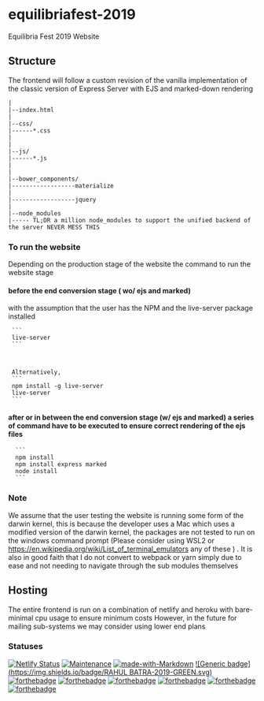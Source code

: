 # equilibriafest-2019
Equilibria Fest 2019 Website
 ## Structure
 The frontend will follow a custom revision of the vanilla implementation of the classic version of Express Server 
  with EJS and marked-down rendering
  ```
|
|--index.html
|
|--css/
|------*.css
|
|
|--js/
|------*.js
|
|
|--bower_components/
|------------------materialize
|
|------------------jquery
|
|--node_modules
|----- TL;DR a million node_modules to support the unified backend of the server NEVER MESS THIS
```

### To run the website
 Depending on the production stage of the website the command to run the website stage
  #### before the end conversion stage ( wo/ ejs and marked)

 with the assumption that the user has the NPM and the live-server package installed 


     ```
     live-server
     ```



     Alternatively, 
     ```
     npm install -g live-server
     live-server
     ```



#### after or in between the end conversion stage (w/ ejs and marked) a series of command have to be executed to ensure correct rendering of the ejs files
      ```
      npm install 
      npm install express marked
      node install
      ```
### Note
We assume that the user testing the website is running some form of the darwin kernel, this is because the developer uses a Mac which uses a modified version of the darwin kernel, the packages are not tested to run on the windows command prompt (Please consider using WSL2 or https://en.wikipedia.org/wiki/List_of_terminal_emulators any of these ) .
It is also in good faith that I do not convert to webpack or yarn simply due to ease and not needing to navigate through the sub modules themselves


## Hosting
The entire frontend is run on a combination of netlify and heroku with bare-minimal cpu usage to ensure minimum costs
However, in the future for mailing sub-systems we may consider using lower end plans
 ### Statuses
 [![Netlify Status](https://api.netlify.com/api/v1/badges/a3da14c4-1c39-4e81-97c5-f156e6a7a7de/deploy-status)](https://app.netlify.com/sites/boring-lichterman-774dd9/deploys)
 [![Maintenance](https://img.shields.io/badge/Maintained%3F-yes-green.svg)](https://GitHub.com/Naereen/StrapDown.js/graphs/commit-activity)
 [![made-with-Markdown](https://img.shields.io/badge/Made%20with-Markdown-1f425f.svg)](http://commonmark.org)
 [![Generic badge](https://img.shields.io/badge/RAHUL BATRA-2019-GREEN.svg)](https://shields.io/)
 [![forthebadge](https://forthebadge.com/images/badges/cc-0.svg)](https://forthebadge.com)
 [![forthebadge](https://forthebadge.com/images/badges/contains-technical-debt.svg)](https://forthebadge.com)
 [![forthebadge](https://forthebadge.com/images/badges/made-with-crayons.svg)](https://forthebadge.com)
 [![forthebadge](https://forthebadge.com/images/badges/made-with-javascript.svg)](https://forthebadge.com)
 [![forthebadge](https://forthebadge.com/images/badges/uses-git.svg)](https://forthebadge.com)
 [![forthebadge](https://forthebadge.com/images/badges/uses-css.svg)](https://forthebadge.com)

